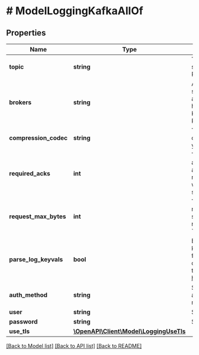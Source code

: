 # # ModelLoggingKafkaAllOf

## Properties

Name | Type | Description | Notes
------------ | ------------- | ------------- | -------------
**topic** | **string** | The Kafka topic to send logs to. Required. | [optional]
**brokers** | **string** | A comma-separated list of IP addresses or hostnames of Kafka brokers. Required. | [optional]
**compression_codec** | **string** | The codec used for compression of your logs. | [optional]
**required_acks** | **int** | The number of acknowledgements a leader must receive before a write is considered successful. | [optional] [default to REQUIRED_ACKS_1]
**request_max_bytes** | **int** | The maximum number of bytes sent in one request. Defaults &#x60;0&#x60; (no limit). | [optional] [default to 0]
**parse_log_keyvals** | **bool** | Enables parsing of key&#x3D;value tuples from the beginning of a logline, turning them into [record headers](https://cwiki.apache.org/confluence/display/KAFKA/KIP-82+-+Add+Record+Headers). | [optional]
**auth_method** | **string** | SASL authentication method. | [optional]
**user** | **string** | SASL user. | [optional]
**password** | **string** | SASL password. | [optional]
**use_tls** | [**\OpenAPI\Client\Model\LoggingUseTls**](LoggingUseTls.md) |  | [optional]

[[Back to Model list]](../../README.md#models) [[Back to API list]](../../README.md#endpoints) [[Back to README]](../../README.md)
